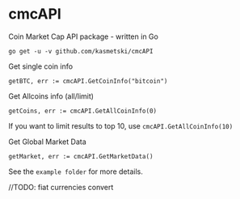 # cmcAPI
Coin Market Cap API package - written in Go

`go get -u -v github.com/kasmetski/cmcAPI`

Get single coin info 	
```
getBTC, err := cmcAPI.GetCoinInfo("bitcoin")
```

Get Allcoins info (all/limit)
```
getCoins, err := cmcAPI.GetAllCoinInfo(0)
```
If you want to limit results to top 10, use `cmcAPI.GetAllCoinInfo(10)`


Get Global Market Data
```
getMarket, err := cmcAPI.GetMarketData()

```

See the `example folder` for more details.

//TODO: fiat currencies convert